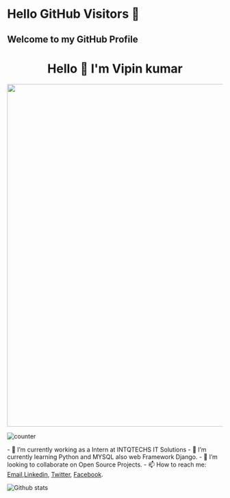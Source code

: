 # Hello GitHub Visitors 👋
## Welcome to my GitHub Profile	
<h1 align = "center"> Hello 👋 I'm Vipin kumar </h1>	
 <img src="https://media2.giphy.com/media/2wh5K6dS9glKGCKVbK/giphy.gif?cid=ecf05e47kcvlt9zkl30zlc81dha8sqg4b0m94qmrb19fasez&rid=giphy.gif&ct=g"  width="800"  align = 'center'>	 

![counter](https://ene5zij9lnt6y1s.m.pipedream.net)

 <p align="center"> </p>	 
- 🔭 I’m currently working as a Intern at INTQTECHS IT Solutions 
- 🌱 I’m currently learning Python and MYSQL	also web Framework Django.
- 👯 I’m looking to collaborate on Open Source Projects.
- 📫 How to reach me: <a href="https://mail.google.com/mail/u/0/?fs=1&tf=cm&source=mailto&to=vipinthakur3881@gmail.com">Email</a>,<a href="https://www.linkedin.com/feed/">Linkedin</a>, <a href="https://twitter.com/home?lang=en">Twitter</a>, <a href="https://www.facebook.com/home.php">Facebook</a>.



![Github stats](https://github-readme-stats.vercel.app/api?username=Vipinkumar71)



